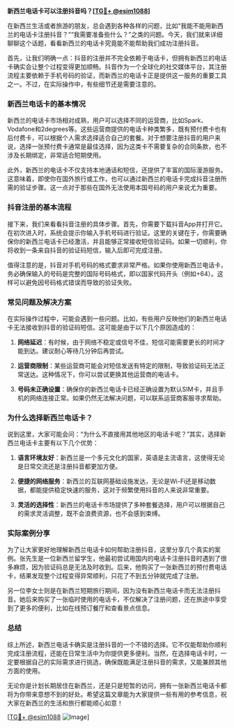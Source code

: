 **新西兰电话卡可以注册抖音吗？[[TG💪+ @esim1088](https://t.me/s/esim1088)]**

在新西兰生活或者旅游的朋友，总会遇到各种各样的问题，比如“我能不能用新西兰的电话卡注册抖音？”“我需要准备些什么？”之类的问题。今天，我们就来详细聊聊这个话题，看看新西兰的电话卡究竟能不能帮助我们成功注册抖音。

首先，让我们明确一点：抖音的注册并不完全依赖于电话卡，但拥有新西兰的电话卡确实会让整个过程变得更加顺畅。抖音作为一个全球化的社交媒体平台，其注册流程主要依赖于手机号码的验证，而新西兰的电话卡正是提供这一服务的重要工具之一。不过，在实际操作中，有些细节还是需要注意的。

### 新西兰电话卡的基本情况

新西兰的电话卡市场相对成熟，用户可以选择不同的运营商，比如Spark、Vodafone和2degrees等。这些运营商提供的电话卡种类繁多，既有预付费卡也有后付费卡，可以根据个人需求选择适合自己的套餐。对于想要注册抖音的用户来说，选择一张预付费卡通常是最佳选择，因为这类卡不需要复杂的合同条款，也不涉及长期绑定，非常适合短期使用。

此外，新西兰的电话卡不仅支持本地通话和短信，还提供了丰富的国际漫游服务。这意味着，即使你在国外旅行或工作，也可以通过新西兰的电话卡完成抖音注册所需的验证步骤。这一点对于那些在国外无法使用本国号码的用户来说尤为重要。

### 抖音注册的基本流程

接下来，我们来看看抖音注册的具体步骤。首先，你需要下载抖音App并打开它。在初次进入时，系统会提示你输入手机号码进行验证。这里的关键在于，你需要确保你的新西兰电话卡已经激活，并且能够正常接收短信验证码。如果一切顺利，你将收到一条来自抖音的验证码短信，输入后即可完成注册。

值得注意的是，抖音对手机号码的格式要求非常严格。如果你使用新西兰电话卡，务必确保输入的号码是完整的国际号码格式，即以国家代码开头（例如+64）。这样可以避免因号码格式错误而导致的验证失败。

### 常见问题及解决方案

在实际操作过程中，可能会遇到一些问题。比如，有些用户反映他们的新西兰电话卡无法接收到抖音的验证码短信。这可能是由于以下几个原因造成的：

1. **网络延迟**：有时候，由于网络不稳定或信号不佳，短信可能需要更长的时间才能到达。建议耐心等待几分钟后再尝试。
   
2. **运营商限制**：某些运营商可能会对短信发送有特定的限制，导致验证码无法正常送达。这种情况下，你可以尝试更换其他运营商的电话卡。

3. **号码未正确设置**：确保你的新西兰电话卡已经正确设置为默认SIM卡，并且手机的网络连接正常。如果仍然无法解决问题，可以联系运营商客服寻求帮助。

### 为什么选择新西兰电话卡？

说到这里，大家可能会问：“为什么不直接用其他地区的电话卡呢？”其实，选择新西兰电话卡主要有以下几个优势：

1. **语言环境友好**：新西兰是一个多元文化的国家，英语是主流语言，这使得无论是日常交流还是注册抖音都更加方便。

2. **便捷的网络服务**：新西兰的互联网基础设施发达，无论是Wi-Fi还是移动数据，都能提供稳定快速的服务，这对于频繁使用抖音的人来说非常重要。

3. **灵活的选择性**：新西兰的电话卡市场提供了多种套餐选择，用户可以根据自己的需求灵活调整，既不会浪费资源，也不会感到束缚。

### 实际案例分享

为了让大家更好地理解新西兰电话卡如何帮助注册抖音，这里分享几个真实的案例。张先生是一位新西兰留学生，他最初尝试用国内的电话卡注册抖音时遇到了很多麻烦，因为验证码总是无法及时收到。后来，他购买了一张新西兰的预付费电话卡，结果发现整个过程变得异常顺利，只花了不到五分钟就完成了注册。

另一位李女士则是在新西兰短期旅行期间，因为没有新西兰电话卡而无法注册抖音。她后来购买了一张临时使用的电话卡，不仅解决了注册问题，还在旅途中享受到了更多的便利，比如在线预订餐厅和查看景点信息。

### 总结

综上所述，新西兰电话卡确实是注册抖音的一个不错的选择。它不仅能帮助你顺利完成注册流程，还能在日常生活中为你提供更多便利。当然，在选择电话卡时，一定要根据自己的实际需求进行挑选，确保既能满足注册抖音的需求，又能兼顾其他方面的使用。

无论你是计划长期居住在新西兰，还是只是短暂的访问，拥有一张新西兰电话卡都将为你带来意想不到的好处。希望这篇文章能为大家提供一些有用的参考信息，祝大家在新西兰的生活和旅行都能顺心如意！

[[TG💪+ @esim1088](https://t.me/s/esim1088) ![Image](https://i.postimg.cc/4NQfJmqS/Snipaste-2025-05-13-00-14-12.png)]